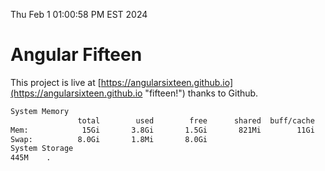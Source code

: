 Thu Feb  1 01:00:58 PM EST 2024

# Angular Fifteen


This project is live at [https://angularsixteen.github.io](https://angularsixteen.github.io "fifteen!") thanks to Github.

```bash
System Memory
               total        used        free      shared  buff/cache   available
Mem:            15Gi       3.8Gi       1.5Gi       821Mi        11Gi        11Gi
Swap:          8.0Gi       1.8Mi       8.0Gi
System Storage
445M	.
```
```bash
